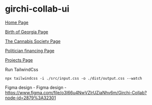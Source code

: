 # girchi-collab-ui

[Home Page](https://giorgitchanturidze.github.io/girchi-collab-ui/src/index.html)

[Birth of Georgia Page]()

[The Cannabis Society Page]()

[Politician financing Page]()

[Projects Page]()

Run TailwindCss
```
npx tailwindcss -i ./src/input.css -o ./dist/output.css --watch
```
Figma design - Figma design - https://www.figma.com/file/o3I66u4NwVZlrUZiaNhv6m/Girchi-Collab?node-id=2879%3A32301
